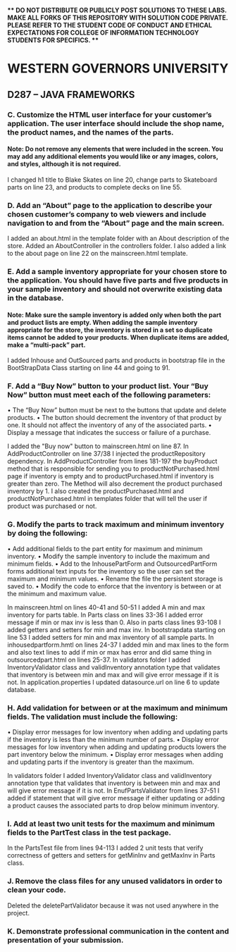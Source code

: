 <strong>** DO NOT DISTRIBUTE OR PUBLICLY POST SOLUTIONS TO THESE LABS. MAKE ALL FORKS OF THIS REPOSITORY WITH SOLUTION CODE PRIVATE. PLEASE REFER TO THE STUDENT CODE OF CONDUCT AND ETHICAL EXPECTATIONS FOR COLLEGE OF INFORMATION TECHNOLOGY STUDENTS FOR SPECIFICS. ** </strong>

# WESTERN GOVERNORS UNIVERSITY 
## D287 – JAVA FRAMEWORKS

### C.  Customize the HTML user interface for your customer’s application. The user interface should include the shop name, the product names, and the names of the parts.
#### Note: Do not remove any elements that were included in the screen. You may add any additional elements you would like or any images, colors, and styles, although it is not required.
I changed h1 title to Blake Skates on line 20, change parts to Skateboard parts on line 23, and products to complete decks on line 55.


### D.  Add an “About” page to the application to describe your chosen customer’s company to web viewers and include navigation to and from the “About” page and the main screen.
I added an about.html in the template folder with an About description of the store. Added an AboutController in the controllers folder.
I also added a link to the about page on line 22 on the mainscreen.html template.

### E.  Add a sample inventory appropriate for your chosen store to the application. You should have five parts and five products in your sample inventory and should not overwrite existing data in the database.
#### Note: Make sure the sample inventory is added only when both the part and product lists are empty. When adding the sample inventory appropriate for the store, the inventory is stored in a set so duplicate items cannot be added to your products. When duplicate items are added, make a “multi-pack” part.
I added Inhouse and OutSourced parts and products in bootstrap file in the BootStrapData Class starting on line 44 and going to 91. 

### F.  Add a “Buy Now” button to your product list. Your “Buy Now” button must meet each of the following parameters:
•  The “Buy Now” button must be next to the buttons that update and delete products.
• The button should decrement the inventory of that product by one. It should not affect the inventory of any of the associated parts.
•  Display a message that indicates the success or failure of a purchase.

I added the "Buy now" button to mainscreen.html on line 87. In AddProductController on line 37/38 I injected the productRepository dependency.
In AddProductController from lines 181-197 the buyProduct method that is responsible for sending you to productNotPurchased.html page if inventory
is empty and to productPurchased.html if inventory is greater than zero. The Method will also decrement the product purchased inventory by 1.
I also created the productPurchased.html and productNotPurchased.html in templates folder that will tell the user if product was purchased or not.


### G.  Modify the parts to track maximum and minimum inventory by doing the following:
•  Add additional fields to the part entity for maximum and minimum inventory.
•  Modify the sample inventory to include the maximum and minimum fields.
•  Add to the InhousePartForm and OutsourcedPartForm forms additional text inputs for the inventory so the user can set the maximum and minimum values.
•  Rename the file the persistent storage is saved to.
•  Modify the code to enforce that the inventory is between or at the minimum and maximum value.


In mainscreen.html on lines 40-41 and 50-51 I added A min and max inventory for parts table. In Parts class on lines 33-36 I added error message if min or max inv
is less than 0. Also in parts class lines 93-108 I added getters and setters for min and max inv. In bootstrapdata starting on line 53
I added setters for min and max inventory of all sample parts. In inhousedpartform.hmtl on lines 24-37 I added min and max lines
to the form and also text lines to add if min or max has error and did same thing in outsourcedpart.html on lines 25-37.
In validators folder I added InventoryValidator class and validInventory annotation type that validates that inventory is between
min and max and will give error message if it is not. In application.properties I updated datasource.url on line 6 to update database.



### H.  Add validation for between or at the maximum and minimum fields. The validation must include the following:
•  Display error messages for low inventory when adding and updating parts if the inventory is less than the minimum number of parts.
•  Display error messages for low inventory when adding and updating products lowers the part inventory below the minimum.
•  Display error messages when adding and updating parts if the inventory is greater than the maximum.

In validators folder I added InventoryValidator class and validInventory annotation type that validates that inventory is between
min and max and will give error message if it is not. In EnufPartsValidator from lines 37-51 I added if statement that will
give error message if either updating or adding a product causes the associated parts to drop below minimum inventory.


### I.  Add at least two unit tests for the maximum and minimum fields to the PartTest class in the test package.

In the PartsTest file from lines 94-113 I added 2 unit tests that verify correctness of getters and setters for getMinInv
and getMaxInv in Parts class.


### J.  Remove the class files for any unused validators in order to clean your code.

Deleted the deletePartValidator because it was not used anywhere in the project.


### K.  Demonstrate professional communication in the content and presentation of your submission.